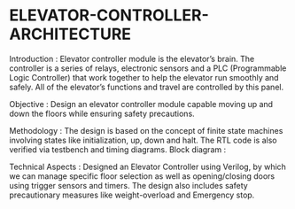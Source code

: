 # ELEVATOR-CONTROLLER-ARCHITECTURE

Introduction : Elevator controller module is the elevator’s brain. The controller is a series of relays, electronic sensors and a PLC (Programmable Logic Controller) that work together to help the elevator run smoothly and safely. All of the elevator’s functions and travel are controlled by this panel.

Objective : Design an elevator controller module capable moving up and down the floors while ensuring safety precautions.

Methodology : The design is based on the concept of finite state machines involving states like initialization, up, down and halt. The RTL code is also verified via testbench and timing diagrams.
Block diagram :
 
Technical Aspects : Designed an Elevator Controller using Verilog, by which we can manage specific floor selection as well as opening/closing doors using trigger sensors and timers. The design also includes safety precautionary measures like weight-overload and Emergency stop. 
